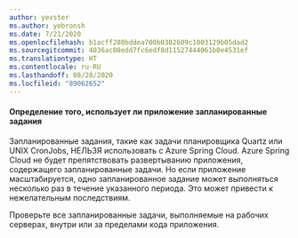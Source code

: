 ```yaml
---
author: yevster
ms.author: yebronsh
ms.date: 7/21/2020
ms.openlocfilehash: b1acff280bddea700b0382609c1003129b05dad2
ms.sourcegitcommit: 4036ac08edd7fc6edf8d11527444061b0e4531ef
ms.translationtype: HT
ms.contentlocale: ru-RU
ms.lasthandoff: 08/28/2020
ms.locfileid: "89062652"
---
```

#### <a name="determine-whether-your-application-relies-on-scheduled-jobs"></a>Определение того, использует ли приложение запланированные задания

Запланированные задания, такие как задачи планировщика Quartz или UNIX CronJobs, НЕЛЬЗЯ использовать с Azure Spring Cloud. Azure Spring Cloud не будет препятствовать развертыванию приложения, содержащего запланированные задачи. Но если приложение масштабируется, одно запланированное задание может выполняться несколько раз в течение указанного периода. Это может привести к нежелательным последствиям.

Проверьте все запланированные задачи, выполняемые на рабочих серверах, внутри или за пределами кода приложения.
